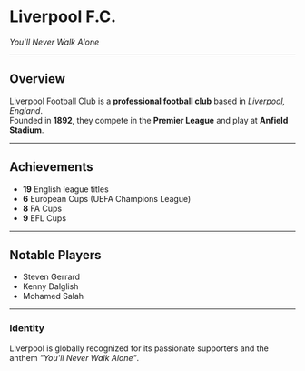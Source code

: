 # Liverpool F.C.

*You'll Never Walk Alone*

---

## Overview
Liverpool Football Club is a **professional football club** based in *Liverpool, England*.  
Founded in **1892**, they compete in the **Premier League** and play at **Anfield Stadium**.

---

## Achievements
- **19** English league titles  
- **6** European Cups (UEFA Champions League)  
- **8** FA Cups  
- **9** EFL Cups  

---

## Notable Players
- Steven Gerrard  
- Kenny Dalglish  
- Mohamed Salah  

---

### Identity
Liverpool is globally recognized for its passionate supporters and the anthem *"You'll Never Walk Alone"*.
